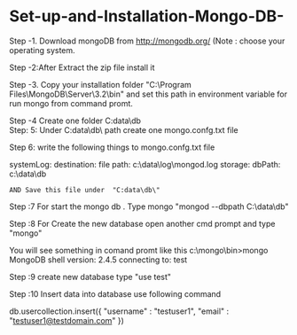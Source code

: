 # Set-up-and-Installation-Mongo-DB-
Step -1. Download mongoDB from http://mongodb.org/ 
(Note : choose your operating system.


Step -2:After Extract the zip file install it 

Step -3. Copy your installation folder "C:\Program Files\MongoDB\Server\3.2\bin"  and set this path in environment variable for run mongo from command promt.

Step -4 Create one folder C:data\db\
Step: 5: Under C:data\db\ path create one mongo.confg.txt file 

Step  6: write the following things to mongo.confg.txt file

systemLog:
    destination: file
    path: c:\data\log\mongod.log
storage:
    dbPath: c:\data\db
	
	AND Save this file under  "C:data\db\"
Step :7 For start the mongo db . Type mongo "mongod --dbpath C:\data\db"

Step :8 For Create the new database open another cmd prompt and type "mongo"

You will see something in comand promt like this
c:\mongo\bin>mongo
MongoDB shell version: 2.4.5
connecting to: test

Step :9 create new database type "use test"

Step :10 Insert data into database use following command

db.usercollection.insert({ "username" : "testuser1", "email" : "testuser1@testdomain.com" })
